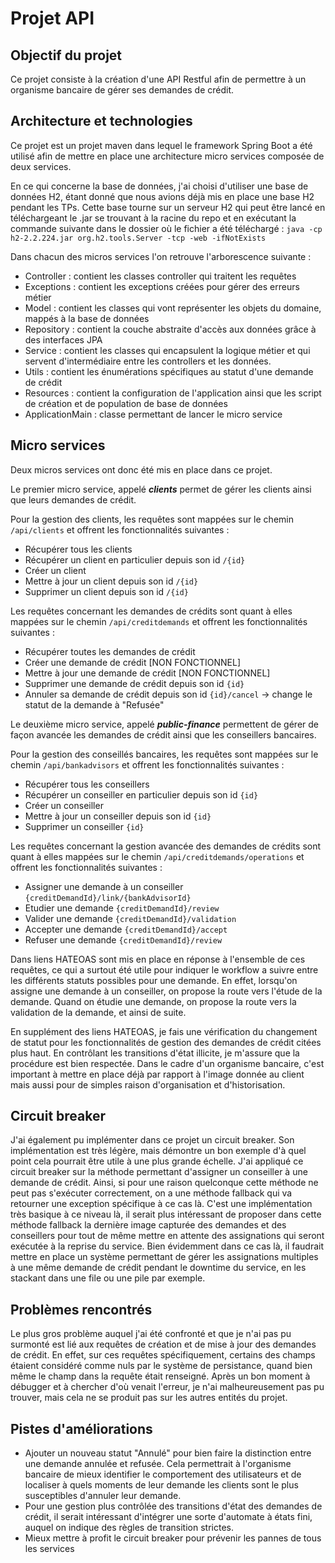 # Projet API

## Objectif du projet

Ce projet consiste à la création d'une API Restful afin de permettre à un organisme bancaire de gérer ses demandes de crédit.

## Architecture et technologies

Ce projet est un projet maven dans lequel le framework Spring Boot a été utilisé afin de mettre en place une architecture micro services composée de deux services. 

En ce qui concerne la base de données, j'ai choisi d'utiliser une base de données H2, étant donné que nous avions déjà mis en place une base H2 pendant les TPs. Cette base tourne sur un serveur H2 qui peut être lancé en téléchargeant le .jar se trouvant à la racine du repo et en exécutant la commande suivante dans le dossier où le fichier a été téléchargé :
`java -cp h2-2.2.224.jar org.h2.tools.Server -tcp -web -ifNotExists`

Dans chacun des micros services l'on retrouve l'arborescence suivante :
- Controller : contient les classes controller qui traitent les requêtes
- Exceptions : contient les exceptions créées pour gérer des erreurs métier
- Model : contient les classes qui vont représenter les objets du domaine, mappés à la base de données
- Repository : contient la couche abstraite d'accès aux données grâce à des interfaces JPA
- Service : contient les classes qui encapsulent la logique métier et qui servent d'intermédiaire entre les controllers et les données.
- Utils : contient les énumérations spécifiques au statut d'une demande de crédit
- Resources : contient la configuration de l'application ainsi que les script de création et de population de base de données
- ApplicationMain : classe permettant de lancer le micro service
## Micro services

Deux micros services ont donc été mis en place dans ce projet.

Le premier micro service, appelé ***clients*** permet de gérer les clients ainsi que leurs demandes de crédit.

Pour la gestion des clients, les requêtes sont mappées sur le chemin `/api/clients` et offrent les fonctionnalités suivantes :
- Récupérer tous les clients
- Récupérer un client en particulier depuis son id `/{id}`
- Créer un client
- Mettre à jour un client depuis son id `/{id}`
- Supprimer un client depuis son id `/{id}`

Les requêtes concernant les demandes de crédits sont quant à elles mappées sur le chemin `/api/creditdemands` et offrent les fonctionnalités suivantes :
- Récupérer toutes les demandes de crédit
- Créer une demande de crédit [NON FONCTIONNEL]
- Mettre à jour une demande de crédit [NON FONCTIONNEL]
- Supprimer une demande de crédit depuis son id `{id}`
- Annuler sa demande de crédit depuis son id `{id}/cancel` -> change le statut de la demande à "Refusée"


Le deuxième micro service, appelé ***public-finance*** permettent de gérer de façon avancée les demandes de crédit ainsi que les conseillers bancaires. 

Pour la gestion des conseillés bancaires, les requêtes sont mappées sur le chemin `/api/bankadvisors` et offrent les fonctionnalités suivantes :
- Récupérer tous les conseillers
- Récupérer un conseiller en particulier depuis son id `{id}`
- Créer un conseiller
- Mettre à jour un conseiller depuis son id `{id}`
- Supprimer un conseiller `{id}`

Les requêtes concernant la gestion avancée des demandes de crédits sont quant à elles mappées sur le chemin `/api/creditdemands/operations` et offrent les fonctionnalités suivantes :
- Assigner une demande à un conseiller `{creditDemandId}/link/{bankAdvisorId}`
- Etudier une demande `{creditDemandId}/review`
- Valider une demande `{creditDemandId}/validation`
- Accepter une demande `{creditDemandId}/accept`
- Refuser une demande `{creditDemandId}/review`

Dans liens HATEOAS sont mis en place en réponse à l'ensemble de ces requêtes, ce qui a surtout été utile pour indiquer le workflow a suivre entre les différents statuts possibles pour une demande. En effet, lorsqu'on assigne une demande à un conseiller, on propose la route vers l'étude de la demande. Quand on étudie une demande, on propose la route vers la validation de la demande, et ainsi de suite.

En supplément des liens HATEOAS, je fais une vérification du changement de statut pour les fonctionnalités de gestion des demandes de crédit citées plus haut. En contrôlant les transitions d'état illicite, je m'assure que la procédure est bien respectée. Dans le cadre d'un organisme bancaire, c'est important à mettre en place déjà par rapport à l'image donnée au client mais aussi pour de simples raison d'organisation et d'historisation.

## Circuit breaker

J'ai également pu implémenter dans ce projet un circuit breaker. Son implémentation est très légère, mais démontre un bon exemple d'à quel point cela pourrait être utile à une plus grande échelle. J'ai appliqué ce circuit breaker sur la méthode permettant d'assigner un conseiller à une demande de crédit. Ainsi, si pour une raison quelconque cette méthode ne peut pas s'exécuter correctement, on a une méthode fallback qui va retourner une exception spécifique à ce cas là. C'est une implémentation très basique à ce niveau là, il serait plus intéressant de proposer dans cette méthode fallback la dernière image capturée des demandes et des conseillers pour tout de même mettre en attente des assignations qui seront exécutée à la reprise du service. Bien évidemment dans ce cas là, il faudrait mettre en place un système permettant de gérer les assignations multiples à une même demande de crédit pendant le downtime du service, en les stackant dans une file ou une pile par exemple.
## Problèmes rencontrés

Le plus gros problème auquel j'ai été confronté et que je n'ai pas pu surmonté est lié aux requêtes de création et de mise à jour des demandes de crédit. En effet, sur ces requêtes spécifiquement, certains des champs étaient considéré comme nuls par le système de persistance, quand bien même le champ dans la requête était renseigné. Après un bon moment à débugger et à chercher d'où venait l'erreur, je n'ai malheureusement pas pu trouver, mais cela ne se produit pas sur les autres entités du projet. 

## Pistes d'améliorations 

- Ajouter un nouveau statut "Annulé" pour bien faire la distinction entre une demande annulée et refusée. Cela permettrait à l'organisme bancaire de mieux identifier le comportement des utilisateurs et de localiser à quels moments de leur demande les clients sont le plus susceptibles d'annuler leur demande. 
- Pour une gestion plus contrôlée des transitions d'état des demandes de crédit, il serait intéressant d'intégrer une sorte d'automate à états fini, auquel on indique des règles de transition strictes.
- Mieux mettre à profit le circuit breaker pour prévenir les pannes de tous les services
